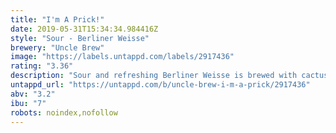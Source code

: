 ```yaml
---
title: "I'm A Prick!"
date: 2019-05-31T15:34:34.984416Z
style: "Sour - Berliner Weisse"
brewery: "Uncle Brew"
image: "https://labels.untappd.com/labels/2917436"
rating: "3.36"
description: "Sour and refreshing Berliner Weisse is brewed with cactus fruit to create the perfect balanced easy drinking beer with a pleasant fruitiness."
untappd_url: "https://untappd.com/b/uncle-brew-i-m-a-prick/2917436"
abv: "3.2"
ibu: "7"
robots: noindex,nofollow
---
```

